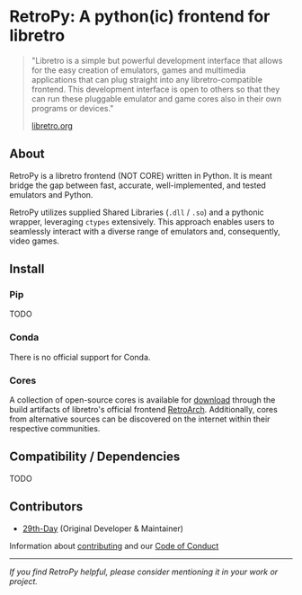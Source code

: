 # RetroPy: A python(ic) frontend for libretro

> "Libretro is a simple but powerful development interface that allows for the easy creation of emulators, games and multimedia applications that can plug straight into any libretro-compatible frontend. This development interface is open to others so that they can run these pluggable emulator and game cores also in their own programs or devices."
> 
> [libretro.org](https://www.libretro.com/)

## About

RetroPy is a libretro frontend (NOT CORE) written in Python. It is meant bridge the gap between fast, accurate, well-implemented, and tested emulators and Python.

RetroPy utilizes supplied Shared Libraries (`.dll` / `.so`) and a pythonic wrapper, leveraging `ctypes` extensively. This approach enables users to seamlessly interact with a diverse range of emulators and, consequently, video games.

## Install

### Pip

TODO

### Conda

There is no official support for Conda.

### Cores

A collection of open-source cores is available for [download](https://buildbot.libretro.com/nightly/ "buildbot.libretro.com/nightly/") through the build artifacts of libretro's official frontend [RetroArch](https://www.retroarch.com/). Additionally, cores from alternative sources can be discovered on the internet within their respective communities.

## Compatibility / Dependencies

TODO

## Contributors

* [29th-Day](https://github.com/29th-Day) (Original Developer & Maintainer)

Information about [contributing](.github/CONTRIBUTING.md) and our [Code of Conduct](.github/CODE_OF_CONDUCT.md)

---

*If you find RetroPy helpful, please consider mentioning it in your work or project.*
